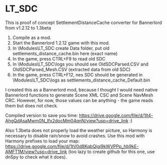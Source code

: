 # LT_SDC

This is proof of concept SettlementDistanceCache converter for Bannerlord from v1.2.12 to 1.3beta

1. Compile as a mod.
2. Start the Bannerlord 1.2.12 game with this mod.
3. In \Modules\LT_SDC create Data folder, put old settlements_distance_cache.bin here (exact name)
4. In the game, press CTRL+F9 to read old SDC
5. In \Modules\LT_SDC\logs you should see OldSDCParsed.CSV and OldSDCParsed_Mesh.CSV (extracted data from old SDC)
6. In the game, press CTRL+F12, nes SDC should be generated in \Modules\LT_SDC\logs as settlements_distance_cache_Default.bin


I created this as a Bannerlord mod, because I thought I would need native Bannerlord functions to generate Scene XML CSC and Scene NavMesh CRC. However, for now, those values can be anything - the game reads them but does not check.


Compiled version to save you time: https://drive.google.com/file/d/1lt4-AhgQdAsaMwm0N_Ifx2docMm04qnN/view?usp=drive_link :)


Also 1.3beta does not properly load the weather picture, so Harmony is necessary to disable rain/snow to avoid crashes. Use this mod with Harmony prefixes to load your map: https://drive.google.com/file/d/1tV0d8KqbQigj9kWVPPp_hb9kE-AMFT1M/view?usp=drive_link (too lazy to create github for this one, use dnSpy to check what it does).
